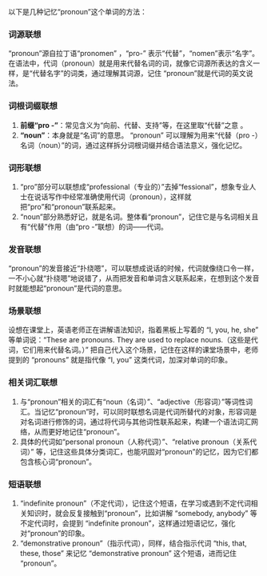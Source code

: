 以下是几种记忆“pronoun”这个单词的方法：

### 词源联想
“pronoun”源自拉丁语“pronomen” ，“pro-” 表示“代替”，“nomen”表示“名字”。在语法中，代词（pronoun）就是用来代替名词的词，就像它词源所表达的含义一样，是“代替名字”的词类，通过理解其词源，记住 “pronoun”就是代词的英文说法。

### 词根词缀联想
1. **前缀“pro -”**：常见含义为“向前、代替、支持”等，在这里取“代替”之意 。
2. **“noun”**：本身就是“名词”的意思。
“pronoun” 可以理解为用来“代替（pro -）名词（noun）”的词，通过这样拆分词根词缀并结合语法意义，强化记忆。

### 词形联想
1. “pro”部分可以联想成“professional（专业的）”去掉“fessional”，想象专业人士在说话写作中经常准确使用代词（pronoun），这样就把“pro”和“pronoun”联系起来。
2. “noun”部分熟悉好记，就是名词。整体看“pronoun”，记住它是与名词相关且有“代替”作用（由“pro -”联想）的词——代词。

### 发音联想
“pronoun”的发音接近“扑绕嗯”，可以联想成说话的时候，代词就像绕口令一样，一不小心就“扑绕嗯”地说错了，从而把发音和单词含义联系起来，在想到这个发音时就能想起“pronoun”是代词的意思。

### 场景联想
设想在课堂上，英语老师正在讲解语法知识，指着黑板上写着的 “I, you, he, she” 等单词说：“These are pronouns. They are used to replace nouns.（这些是代词，它们用来代替名词。）” 把自己代入这个场景，记住在这样的课堂场景中，老师提到的 “pronouns” 就是指代像 “I, you” 这类代词，加深对单词的印象。

### 相关词汇联想
1. 与“pronoun”相关的词汇有“noun（名词）”、“adjective（形容词）”等词性词汇。当记忆“pronoun”时，可以同时联想名词是代词所替代的对象，形容词是对名词进行修饰的词，通过将代词与其他词性联系起来，构建一个语法词汇网络，从而更好地记住“pronoun”。
2. 具体的代词如“personal pronoun（人称代词）”、“relative pronoun（关系代词）” 等，记住这些具体分类词汇，也能巩固对“pronoun”的记忆，因为它们都包含核心词“pronoun”。

### 短语联想
1. “indefinite pronoun”（不定代词），记住这个短语，在学习或遇到不定代词相关知识时，就会反复接触到“pronoun”，比如讲解 “somebody, anybody” 等不定代词时，会提到 “indefinite pronoun”，这样通过短语记忆，强化对“pronoun”的印象。
2. “demonstrative pronoun”（指示代词），同样，结合指示代词 “this, that, these, those” 来记忆 “demonstrative pronoun” 这个短语，进而记住 “pronoun”。 